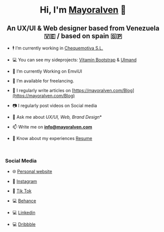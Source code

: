 <br>
<h1 align="center">Hi, I'm <a href="https://mayoralven.com/" target="blank">
Mayoralven</a> 🤠</h1>
<h2 align="center">An UX/UI & Web designer based from Venezuela 🇻🇪 / based on spain 🇸🇵</h2>



- 🕴️ I’m currently working in <a href="https://www.chequemotiva.com/" target="blank">Chequemotiva S.L.</a>

- 💻 You can see my sideprojects: <a href="https://vitamin.mayoralven.com/" target="blank">Vitamin Bootstrap</a> & <a href="https://uimand.top/" target="blank">UImand</a>
  
- 🧭 I’m currently Working on EmviUI

- 🤝 I’m available for freelancing.

- 📝 I regularly write articles on [https://mayoralven.com/Blog](https://mayoralven.com/Blog)

- 📷 I regularly post videos on Social media

- 💬 Ask me about *UX/UI, Web, Brand Design**

- 📫 Write me on **info@mayoralven.com**

- 📄 Know about my experiences <a href="https://mayoralven.com/proyectos/" target="blank">Resume</a>
<br/>
<h3 align="left" >Social Media</h3>

- 🌐 <a href="https://mayoralven.com/" target="blank">Personal website </a>

- 📱 <a href="https://www.instagram.com/mayoralven_ux/" target="blank">Instagram </a>

- 📱 <a href="https://www.tiktok.com/@mayoralven" target="blank">Tik Tok </a>

- 💻 <a href="https://www.behance.net/mayoral_ven" target="blank">Behance </a>

- 💻 <a href="https://www.linkedin.com/in/mayoralven/" target="blank">Linkedin </a>

- 💻 <a href="https://dribbble.com/MayoralVen" target="blank">Dribbble </a>


<br><br>
